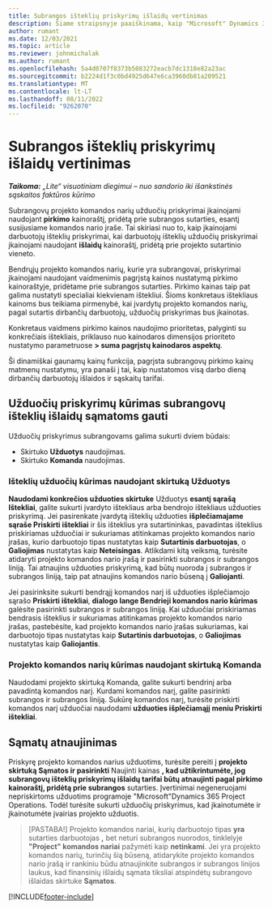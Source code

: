 ```yaml
---
title: Subrangos išteklių priskyrimų išlaidų vertinimas
description: Šiame straipsnyje paaiškinama, kaip "Microsoft" Dynamics 365 Project Operations apskaičiuoja subrangos būdu atliktų išteklių priskyrimų išlaidų įvertinimą.
author: rumant
ms.date: 12/03/2021
ms.topic: article
ms.reviewer: johnmichalak
ms.author: rumant
ms.openlocfilehash: 5a4d0707f8373b5083272eacb7dc1318e82a23ac
ms.sourcegitcommit: b2224d1f3c0bd4925d647e6ca3960db81a209521
ms.translationtype: MT
ms.contentlocale: lt-LT
ms.lasthandoff: 08/11/2022
ms.locfileid: "9262070"
---
```

# <a name="cost-estimation-of-subcontracted-resource-assignments"></a>Subrangos išteklių priskyrimų išlaidų vertinimas

_**Taikoma:** „Lite“ visuotiniam diegimui – nuo sandorio iki išankstinės sąskaitos faktūros kūrimo_

Subrangovų projekto komandos narių užduočių priskyrimai įkainojami naudojant **pirkimo** kainoraštį, pridėtą prie subrangos sutarties, esantį susijusiame komandos nario įraše. Tai skiriasi nuo to, kaip įkainojami darbuotojų išteklių priskyrimai, kai darbuotojų išteklių užduočių priskyrimai įkainojami naudojant **išlaidų** kainoraštį, pridėtą prie projekto sutartinio vieneto. 

Bendrųjų projekto komandos narių, kurie yra subrangovai, priskyrimai įkainojami naudojant vaidmenimis pagrįstą kainos nustatymą pirkimo kainoraštyje, pridėtame prie subrangos sutarties. Pirkimo kainas taip pat galima nustatyti specialiai kiekvienam ištekliui. Šioms konkretaus ištekliaus kainoms bus teikiama pirmenybė, kai įvardytų projekto komandos narių, pagal sutartis dirbančių darbuotojų, užduočių priskyrimas bus įkainotas. 

Konkretaus vaidmens pirkimo kainos naudojimo prioritetas, palyginti su konkrečiais ištekliais, priklauso nuo kainodaros dimensijos prioriteto nustatymo parametruose **> suma pagrįstų kainodaros aspektų**.

Ši dinamiškai gaunamų kainų funkcija, pagrįsta subrangovų pirkimo kainų matmenų nustatymu, yra panaši į tai, kaip nustatomos visą darbo dieną dirbančių darbuotojų išlaidos ir sąskaitų tarifai. 

## <a name="creating-task-assignments-for-getting-cost-estimates-of-subcontractor-resources"></a>Užduočių priskyrimų kūrimas subrangovų išteklių išlaidų sąmatoms gauti

Užduočių priskyrimus subrangovams galima sukurti dviem būdais: 
- Skirtuko **Užduotys** naudojimas.
- Skirtuko **Komanda** naudojimas.

### <a name="creating-resources-assignments-using-the-tasks-tab"></a>Išteklių užduočių kūrimas naudojant skirtuką Užduotys
**Naudodami konkrečios užduoties skirtuke** Užduotys **esantį sąrašą Ištekliai**, galite sukurti įvardyto ištekliaus arba bendrojo ištekliaus užduoties priskyrimą. Jei pasirenkate įvardytą išteklių užduoties **išplečiamajame sąraše Priskirti ištekliai** ir šis išteklius yra sutartininkas, pavadintas išteklius priskiriamas užduočiai ir sukuriamas atitinkamas projekto komandos nario įrašas, kurio darbuotojo tipas nustatytas kaip **Sutartinis darbuotojas**, o **Galiojimas** nustatytas kaip **Neteisingas**. Atlikdami kitą veiksmą, turėsite atidaryti projekto komandos nario įrašą ir pasirinkti subrangos ir subrangos liniją. Tai atnaujins užduoties priskyrimą, kad būtų nuoroda į subrangos ir subrangos liniją, taip pat atnaujins komandos nario būseną į **Galiojanti**.

Jei pasirinksite sukurti bendrąjį komandos narį iš užduoties išplečiamojo sąrašo **Priskirti ištekliai**, **dialogo lange Bendrieji komandos nario kūrimas** galėsite pasirinkti subrangos ir subrangos liniją. Kai užduočiai priskiriamas bendrasis išteklius ir sukuriamas atitinkamas projekto komandos nario įrašas, pastebėsite, kad projekto komandos nario įrašas sukuriamas, kai darbuotojo tipas nustatytas kaip **Sutartinis darbuotojas**, o **Galiojimas** nustatytas kaip **Galiojantis**.

### <a name="creating-project-team-members-using-the-team-tab"></a>Projekto komandos narių kūrimas naudojant skirtuką Komanda
Naudodami projekto skirtuką Komanda, galite sukurti bendrinį arba pavadintą komandos narį. Kurdami komandos narį, galite pasirinkti subrangos ir subrangos liniją. Sukūrę komandos narį, turėsite priskirti komandos narį užduočiai naudodami **užduoties išplečiamąjį meniu Priskirti ištekliai**. 

## <a name="updating-estimates"></a>Sąmatų atnaujinimas
Priskyrę projekto komandos narius užduotims, turėsite pereiti į **projekto skirtuką Sąmatos ir pasirinkti** Naujinti kainas **, kad užtikrintumėte, jog subrangovų išteklių priskyrimų išlaidų tarifai būtų atnaujinti pagal pirkimo kainoraštį, pridėtą prie subrangos** sutarties. Įvertinimai negeneruojami nepriskirtoms užduotims programoje "Microsoft"Dynamics 365 Project Operations. Todėl turėsite sukurti užduočių priskyrimus, kad įkainotumėte ir įkainotumėte įvairias projekto užduotis. 

> [PASTABA!] Projekto komandos nariai, kurių darbuotojo tipas **yra** sutarties darbuotojas **,** bet neturi subrangos nuorodos, tinklelyje **"Project" komandos nariai** pažymėti kaip **netinkami**. Jei yra projekto komandos narių, turinčių šią būseną, atidarykite projekto komandos nario įrašą ir rankiniu būdu atnaujinkite subrangos ir subrangos linijos laukus, kad finansinių išlaidų sąmata tiksliai atspindėtų subrangovo išlaidas skirtuke **Sąmatos**. 


[!INCLUDE[footer-include](../../includes/footer-banner.md)]
